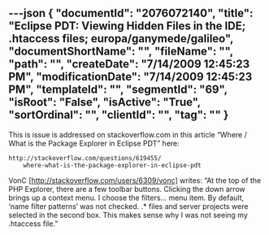 ---json
{
  "documentId": "2076072140",
  "title": "Eclipse PDT: Viewing Hidden Files in the IDE; .htaccess files; europa/ganymede/galileo",
  "documentShortName": "",
  "fileName": "",
  "path": "",
  "createDate": "7/14/2009 12:45:23 PM",
  "modificationDate": "7/14/2009 12:45:23 PM",
  "templateId": "",
  "segmentId": "69",
  "isRoot": "False",
  "isActive": "True",
  "sortOrdinal": "",
  "clientId": "",
  "tag": ""
}
---

This is issue is addressed on stackoverflow.com in this article “Where / What is the Package Explorer in Eclipse PDT” here:

    http://stackoverflow.com/questions/619455/
        where-what-is-the-package-explorer-in-eclipse-pdt

VonC [http://stackoverflow.com/users/6309/vonc] writes: “At the top of the PHP Explorer, there are a few toolbar buttons. Clicking the down arrow brings up a context menu. I choose the filters… menu item. By default, ‘name filter patterns’ was not checked. .* files and server projects were selected in the second box. This makes sense why I was not seeing my .htaccess file.”
